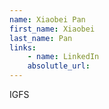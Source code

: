 ```yaml
---
name: Xiaobei Pan
first_name: Xiaobei
last_name: Pan
links:
	- name: LinkedIn
	absolutle_url:
---
```

IGFS
